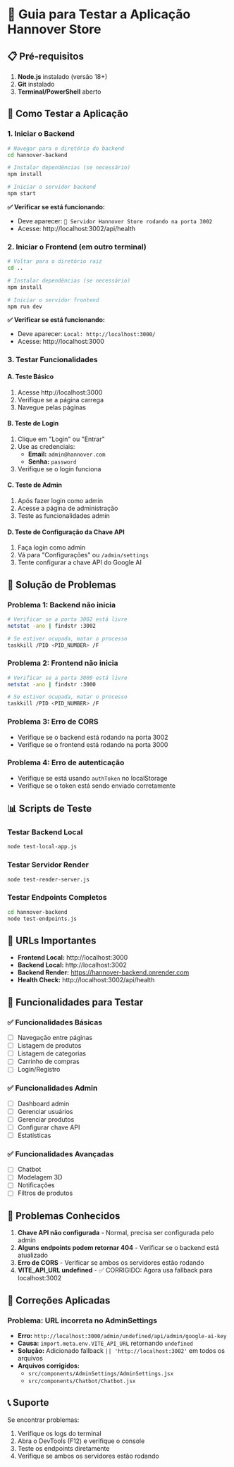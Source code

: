 # 🧪 Guia para Testar a Aplicação Hannover Store

## 📋 Pré-requisitos

1. **Node.js** instalado (versão 18+)
2. **Git** instalado
3. **Terminal/PowerShell** aberto

## 🚀 Como Testar a Aplicação

### 1. **Iniciar o Backend**

```bash
# Navegar para o diretório do backend
cd hannover-backend

# Instalar dependências (se necessário)
npm install

# Iniciar o servidor backend
npm start
```

**✅ Verificar se está funcionando:**
- Deve aparecer: `🚀 Servidor Hannover Store rodando na porta 3002`
- Acesse: http://localhost:3002/api/health

### 2. **Iniciar o Frontend** (em outro terminal)

```bash
# Voltar para o diretório raiz
cd ..

# Instalar dependências (se necessário)
npm install

# Iniciar o servidor frontend
npm run dev
```

**✅ Verificar se está funcionando:**
- Deve aparecer: `Local: http://localhost:3000/`
- Acesse: http://localhost:3000

### 3. **Testar Funcionalidades**

#### **A. Teste Básico**
1. Acesse http://localhost:3000
2. Verifique se a página carrega
3. Navegue pelas páginas

#### **B. Teste de Login**
1. Clique em "Login" ou "Entrar"
2. Use as credenciais:
   - **Email:** `admin@hannover.com`
   - **Senha:** `password`
3. Verifique se o login funciona

#### **C. Teste de Admin**
1. Após fazer login como admin
2. Acesse a página de administração
3. Teste as funcionalidades admin

#### **D. Teste de Configuração da Chave API**
1. Faça login como admin
2. Vá para "Configurações" ou `/admin/settings`
3. Tente configurar a chave API do Google AI

## 🔧 Solução de Problemas

### **Problema 1: Backend não inicia**
```bash
# Verificar se a porta 3002 está livre
netstat -ano | findstr :3002

# Se estiver ocupada, matar o processo
taskkill /PID <PID_NUMBER> /F
```

### **Problema 2: Frontend não inicia**
```bash
# Verificar se a porta 3000 está livre
netstat -ano | findstr :3000

# Se estiver ocupada, matar o processo
taskkill /PID <PID_NUMBER> /F
```

### **Problema 3: Erro de CORS**
- Verifique se o backend está rodando na porta 3002
- Verifique se o frontend está rodando na porta 3000

### **Problema 4: Erro de autenticação**
- Verifique se está usando `authToken` no localStorage
- Verifique se o token está sendo enviado corretamente

## 📊 Scripts de Teste

### **Testar Backend Local**
```bash
node test-local-app.js
```

### **Testar Servidor Render**
```bash
node test-render-server.js
```

### **Testar Endpoints Completos**
```bash
cd hannover-backend
node test-endpoints.js
```

## 🎯 URLs Importantes

- **Frontend Local:** http://localhost:3000
- **Backend Local:** http://localhost:3002
- **Backend Render:** https://hannover-backend.onrender.com
- **Health Check:** http://localhost:3002/api/health

## 📱 Funcionalidades para Testar

### **✅ Funcionalidades Básicas**
- [ ] Navegação entre páginas
- [ ] Listagem de produtos
- [ ] Listagem de categorias
- [ ] Carrinho de compras
- [ ] Login/Registro

### **✅ Funcionalidades Admin**
- [ ] Dashboard admin
- [ ] Gerenciar usuários
- [ ] Gerenciar produtos
- [ ] Configurar chave API
- [ ] Estatísticas

### **✅ Funcionalidades Avançadas**
- [ ] Chatbot
- [ ] Modelagem 3D
- [ ] Notificações
- [ ] Filtros de produtos

## 🚨 Problemas Conhecidos

1. **Chave API não configurada** - Normal, precisa ser configurada pelo admin
2. **Alguns endpoints podem retornar 404** - Verificar se o backend está atualizado
3. **Erro de CORS** - Verificar se ambos os servidores estão rodando
4. **VITE_API_URL undefined** - ✅ CORRIGIDO: Agora usa fallback para localhost:3002

## 🔧 Correções Aplicadas

### **Problema: URL incorreta no AdminSettings**
- **Erro:** `http://localhost:3000/admin/undefined/api/admin/google-ai-key`
- **Causa:** `import.meta.env.VITE_API_URL` retornando `undefined`
- **Solução:** Adicionado fallback `|| 'http://localhost:3002'` em todos os arquivos
- **Arquivos corrigidos:**
  - `src/components/AdminSettings/AdminSettings.jsx`
  - `src/components/Chatbot/Chatbot.jsx`

## 📞 Suporte

Se encontrar problemas:
1. Verifique os logs do terminal
2. Abra o DevTools (F12) e verifique o console
3. Teste os endpoints diretamente
4. Verifique se ambos os servidores estão rodando
